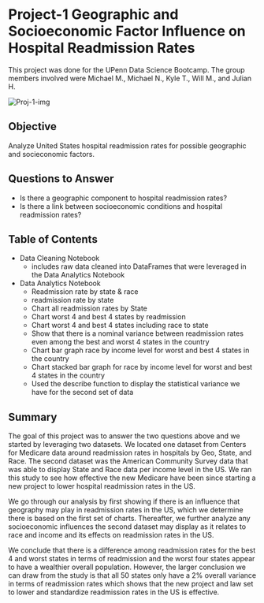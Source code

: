 # Project-1 Geographic and Socioeconomic Factor Influence on Hospital Readmission Rates 

This project was done for the UPenn Data Science Bootcamp. The group members involved were Michael M., Michael N., Kyle T., Will M., and Julian H.

![Proj-1-img](https://github.com/user-attachments/assets/e3f8d447-fff1-45a3-9256-0b22110535d4)

## Objective
Analyze United States hospital readmission rates for possible geographic and socieconomic factors.

## Questions to Answer
* Is there a geographic component to hospital readmission rates?
* Is there a link between socioeconomic conditions and hospital readmission rates?

## Table of Contents
* Data Cleaning Notebook
  * includes raw data cleaned into DataFrames that were leveraged in the Data Analytics Notebook
* Data Analytics Notebook
  * Readmission rate by state & race
  * readmission rate by state
  * Chart all readmission rates by State
  * Chart worst 4 and best 4 states by readmission
  * Chart worst 4 and best 4 states including race to state
  * Show that there is a nominal variance between readmission rates even among the best and worst 4 states in the country
  * Chart bar graph race by income level for worst and best 4 states in the country
  * Chart stacked bar graph for race by income level for worst and best 4 states in the country
  * Used the describe function to display the statistical variance we have for the second set of data
  
## Summary
The goal of this project was to answer the two questions above and we started by leveraging two datasets.  We located one dataset from Centers for Medicare data around readmission rates in hospitals by Geo, State, and Race.  The second dataset was the American Community Survey data that was able to display State and Race data per income level in the US.  We ran this study to see how effective the new Medicare have been since starting a new project to lower hospital readmission rates in the US.

We go through our analysis by first showing if there is an influence that geography may play in readmission rates in the US, which we determine there is based on the first set of charts.  Thereafter, we further analyze any socioeconomic influences the second dataset may display as it relates to race and income and its effects on readmission rates in the US.  

We conclude that there is a difference among readmission rates for the best 4 and worst states in terms of readmission and the worst four states appear to have a wealthier overall population. However, the larger conclusion we can draw from the study is that all 50 states only have a 2% overall variance in terms of readmission rates which shows that the new project and law set to lower and standardize readmission rates in the US is effective.  
